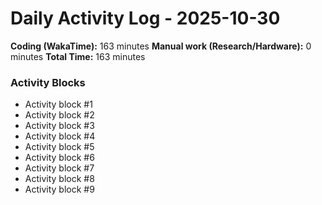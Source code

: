 # Daily Activity Log - 2025-10-30

**Coding (WakaTime):** 163 minutes
**Manual work (Research/Hardware):** 0 minutes
**Total Time:** 163 minutes

### Activity Blocks
- Activity block #1
- Activity block #2
- Activity block #3
- Activity block #4
- Activity block #5
- Activity block #6
- Activity block #7
- Activity block #8
- Activity block #9
